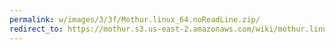 ```yaml
---
permalink: w/images/3/3f/Mothur.linux_64.noReadLine.zip/
redirect_to: https://mothur.s3.us-east-2.amazonaws.com/wiki/mothur.linux_64.noreadline.zip
---
```


